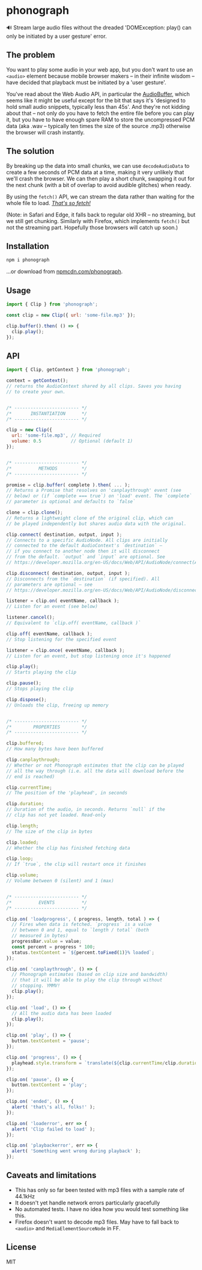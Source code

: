 # phonograph

🔊 Stream large audio files without the dreaded 'DOMException: play() can only be initiated by a user gesture' error.

## The problem

You want to play some audio in your web app, but you don't want to use an `<audio>` element because mobile browser makers – in their infinite wisdom – have decided that playback must be initiated by a 'user gesture'.

You've read about the Web Audio API, in particular the [AudioBuffer](https://developer.mozilla.org/en-US/docs/Web/API/AudioBuffer), which seems like it might be useful except for the bit that says it's 'designed to hold small audio snippets, typically less than 45s'. And they're not kidding about that – not only do you have to fetch the entire file before you can play it, but you have to have enough spare RAM to store the uncompressed PCM data (aka .wav – typically ten times the size of the source .mp3) otherwise the browser will crash instantly.


## The solution

By breaking up the data into small chunks, we can use `decodeAudioData` to create a few seconds of PCM data at a time, making it very unlikely that we'll crash the browser. We can then play a short chunk, swapping it out for the next chunk (with a bit of overlap to avoid audible glitches) when ready.

By using the `fetch()` API, we can stream the data rather than waiting for the whole file to load. *[That's so fetch!](https://jakearchibald.com/2015/thats-so-fetch/)*

(Note: in Safari and Edge, it falls back to regular old XHR – no streaming, but we still get chunking. Similarly with Firefox, which implements `fetch()` but not the streaming part. Hopefully those browsers will catch up soon.)


## Installation

```bash
npm i phonograph
```

...or download from [npmcdn.com/phonograph](https://npmcdn.com/phonograph).


## Usage

```js
import { Clip } from 'phonograph';

const clip = new Clip({ url: 'some-file.mp3' });

clip.buffer().then( () => {
  clip.play();
});
```


## API

```js
import { Clip, getContext } from 'phonograph';

context = getContext();
// returns the AudioContext shared by all clips. Saves you having
// to create your own.


/* ------------------------ */
/*       INSTANTIATION      */
/* ------------------------ */

clip = new Clip({
  url: 'some-file.mp3', // Required
  volume: 0.5           // Optional (default 1)
});


/* ------------------------ */
/*          METHODS         */
/* ------------------------ */

promise = clip.buffer( complete ).then( ... );
// Returns a Promise that resolves on 'canplaythrough' event (see
// below) or (if `complete === true`) on 'load' event. The `complete`
// parameter is optional and defaults to `false`

clone = clip.clone();
// Returns a lightweight clone of the original clip, which can
// be played independently but shares audio data with the original.

clip.connect( destination, output, input );
// Connects to a specific AudioNode. All clips are initially
// connected to the default AudioContext's `destination` –
// if you connect to another node then it will disconnect
// from the default. `output` and `input` are optional. See
// https://developer.mozilla.org/en-US/docs/Web/API/AudioNode/connect(AudioNode)

clip.disconnect( destination, output, input );
// Disconnects from the `destination` (if specified). All
// parameters are optional – see
// https://developer.mozilla.org/en-US/docs/Web/API/AudioNode/disconnect

listener = clip.on( eventName, callback );
// Listen for an event (see below)

listener.cancel();
// Equivalent to `clip.off( eventName, callback )`

clip.off( eventName, callback );
// Stop listening for the specified event

listener = clip.once( eventName, callback );
// Listen for an event, but stop listening once it's happened

clip.play();
// Starts playing the clip

clip.pause();
// Stops playing the clip

clip.dispose();
// Unloads the clip, freeing up memory


/* ------------------------ */
/*        PROPERTIES        */
/* ------------------------ */

clip.buffered;
// How many bytes have been buffered

clip.canplaythrough;
// Whether or not Phonograph estimates that the clip can be played
// all the way through (i.e. all the data will download before the
// end is reached)

clip.currentTime;
// The position of the 'playhead', in seconds

clip.duration;
// Duration of the audio, in seconds. Returns `null` if the
// clip has not yet loaded. Read-only

clip.length;
// The size of the clip in bytes

clip.loaded;
// Whether the clip has finished fetching data

clip.loop;
// If `true`, the clip will restart once it finishes

clip.volume;
// Volume between 0 (silent) and 1 (max)


/* ------------------------ */
/*          EVENTS          */
/* ------------------------ */

clip.on( 'loadprogress', ( progress, length, total ) => {
  // Fires when data is fetched. `progress` is a value
  // between 0 and 1, equal to `length / total` (both
  // measured in bytes)
  progressBar.value = value;
  const percent = progress * 100;
  status.textContent = `${percent.toFixed(1)}% loaded`;
});

clip.on( 'canplaythrough', () => {
  // Phonograph estimates (based on clip size and bandwidth)
  // that it will be able to play the clip through without
  // stopping. YMMV!
  clip.play();
});

clip.on( 'load', () => {
  // All the audio data has been loaded
  clip.play();
});

clip.on( 'play', () => {
  button.textContent = 'pause';
});

clip.on( 'progress', () => {
  playhead.style.transform = `translate(${clip.currentTime/clip.duration}%,0)`;
});

clip.on( 'pause', () => {
  button.textContent = 'play';
});

clip.on( 'ended', () => {
  alert( 'that\'s all, folks!' );
});

clip.on( 'loaderror', err => {
  alert( 'Clip failed to load' );
});

clip.on( 'playbackerror', err => {
  alert( 'Something went wrong during playback' );
});
```


## Caveats and limitations

* This has only so far been tested with mp3 files with a sample rate of 44.1kHz
* It doesn't yet handle network errors particularly gracefully
* No automated tests. I have no idea how you would test something like this.
* Firefox doesn't want to decode mp3 files. May have to fall back to `<audio>` and `MediaElementSourceNode` in FF.


## License

MIT
